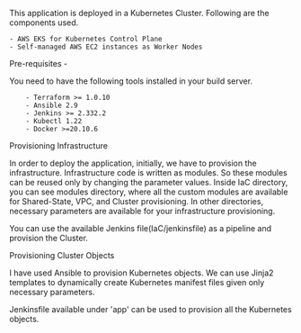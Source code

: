 This application is deployed in a Kubernetes Cluster. Following are the components used.

    - AWS EKS for Kubernetes Control Plane
    - Self-managed AWS EC2 instances as Worker Nodes

Pre-requisites -
    
You need to have the following tools installed in your build server.
    
        - Terraform >= 1.0.10
        - Ansible 2.9
        - Jenkins >= 2.332.2
        - Kubectl 1.22
        - Docker >=20.10.6

Provisioning Infrastructure

In order to deploy the application, initially, we have to provision the infrastructure.
Infrastructure code is written as modules. So these modules can be reused only by changing the parameter values.
Inside IaC directory, you can see modules directory, where all the custom modules are available for Shared-State, VPC, and Cluster provisioning. In other directories, necessary parameters are available for your infrastructure provisioning.

You can use the available Jenkins file(IaC/jenkinsfile) as a pipeline and provision the Cluster.

Provisioning Cluster Objects

I have used Ansible to provision Kubernetes objects. We can use Jinja2 templates to dynamically create Kubernetes manifest files given only necessary parameters.

Jenkinsfile available under 'app' can be used to provision all the Kubernetes objects.
